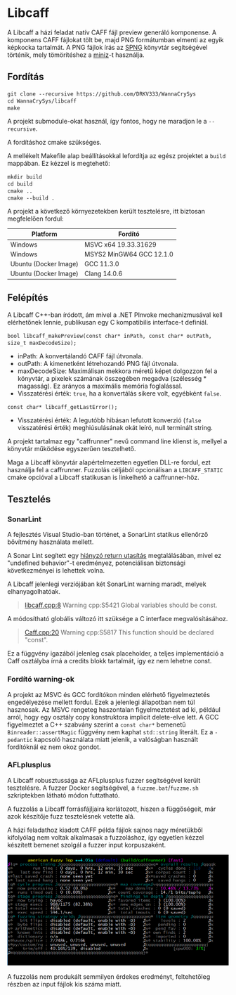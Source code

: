 # Libcaff

A Libcaff a házi feladat natív CAFF fájl preview generáló komponense. A komponens CAFF fájlokat tölt be, majd PNG formátumban elmenti az egyik képkocka tartalmát. A PNG fájlok írás az [SPNG](https://libspng.org/) könyvtár segítségével történik, mely tömörítéshez a [miniz](https://github.com/richgel999/miniz)-t használja.

## Fordítás

```
git clone --recursive https://github.com/DRKV333/WannaCrySys
cd WannaCrySys/libcaff
make
```

A projekt submodule-okat használ, így fontos, hogy ne maradjon le a `--recursive`.

A fordításhoz cmake szükséges.

A mellékelt Makefile alap beállításokkal lefordítja az egész projektet a `build` mappában. Ez kézzel is megtehető:

```
mkdir build
cd build
cmake ..
cmake --build .
```

A projekt a következő környezetekben került tesztelésre, itt biztosan megfelelően fordul:

| Platform              | Fordító                  |
| --------------------- | ------------------------ |
| Windows               | MSVC x64 19.33.31629     |
| Windows               | MSYS2 MinGW64 GCC 12.1.0 |
| Ubuntu (Docker Image) | GCC 11.3.0               |
| Ubuntu (Docker Image) | Clang 14.0.6             |

## Felépítés

A Libcaff C++-ban íródott, ám mivel a .NET PInvoke mechanizmusával kell elérhetőnek lennie, publikusan egy C kompatibilis interface-t definiál.

```
bool libcaff_makePreview(const char* inPath, const char* outPath, size_t maxDecodeSize);
```
* inPath: A konvertálandó CAFF fájl útvonala.
* outPath: A kimenetként létrehozandó PNG fájl útvonala.
* maxDecodeSize: Maximálisan mekkora méretű képet dolgozzon fel a könyvtár, a pixelek számának összegében megadva (szélesség * magasság). Ez arányos a maximális memória foglalással.
* Visszatérési érték: `true`, ha a konvertálás sikere volt, egyébként `false`.

```
const char* libcaff_getLastError();
```
* Visszatérési érték: A legutóbb hibásan lefutott konverzió (`false` visszatérési érték) meghiúsulásának okát leíró, null terminált string.

A projekt tartalmaz egy "caffrunner" nevű command line klienst is, mellyel a könyvtár működése egyszerűen tesztelhető.

Maga a Libcaff könyvtár alapértelmezetten egyetlen DLL-re fordul, ezt használja fel a caffrunner. Fuzzolás céljából opcionálisan a `LIBCAFF_STATIC` cmake opcióval a Libcaff statikusan is linkelhető a caffrunner-höz.

## Tesztelés

### SonarLint

A fejlesztés Visual Studio-ban történet, a SonarLint statikus ellenőrző bővítmény használata mellett.

A Sonar Lint segített egy [hiányzó return utasítás](https://github.com/DRKV333/WannaCrySys/commit/5bfb0e5b4678f59b80bd2ae30bd18088182b6adc) megtalálásában, mivel ez "undefined behavior"-t eredményez, potenciálisan biztonsági következményei is lehettek volna.

A Libcaff jelenlegi verziójában két SonarLint warning maradt, melyek elhanyagolhatóak.

> [libcaff.cpp:8](https://github.com/DRKV333/WannaCrySys/blob/0cbb3620e8bad1bdab8246ff8e617b3b797f5e7f/libcaff/src/libcaff.cpp#L8) Warning	cpp:S5421 Global variables should be const.

A módosítható globális változó itt szüksége a C interface megvalósításához.

> [Caff.cpp:20](https://github.com/DRKV333/WannaCrySys/blob/0cbb3620e8bad1bdab8246ff8e617b3b797f5e7f/libcaff/src/Caff.cpp#L20) Warning cpp:S5817 This function should be declared "const".

Ez a függvény igazából jelenleg csak placeholder, a teljes implementáció a Caff osztályba írná a credits blokk tartalmát, így ez nem lehetne const.

### Fordító warning-ok

A projekt az MSVC és GCC fordítókon minden elérhető figyelmeztetés engedélyezése mellett fordul. Ezek a jelenlegi állapotban nem túl hasznosak. Az MSVC rengeteg haszontalan figyelmeztetést ad ki, például arról, hogy egy osztály copy konstruktora implicit delete-elve lett. A GCC figyelmeztet a C++ szabvány szerint a `const char*` bemenetű `Binreader::assertMagic` függvény nem kaphat `std::string` literált. Ez a `-pedantic` kapcsoló használata miatt jelenik, a valóságban használt fordítóknál ez nem okoz gondot.

### AFLplusplus

A Libcaff robusztussága az AFLplusplus fuzzer segítségével került tesztelésre. A fuzzer Docker segítségével, a `fuzzme.bat`/`fuzzme.sh` szkriptekben látható módon futtatható.

A fuzzolás a Libcaff forrásfájljaira korlátozott, hiszen a függőségeit, már azok készítője fuzz tesztelésnek vetette alá.

A házi feladathoz kiadott CAFF példa fájlok sajnos nagy méretükből kifolyólag nem voltak alkalmasak a fuzzoláshoz, így egyetlen kézzel készített bemenet szolgál a fuzzer input korpuszaként.

![Fuzzing result](fuzzres.png)

A fuzzolás nem produkált semmilyen érdekes eredményt, feltehetőleg részben az input fájlok kis száma miatt.